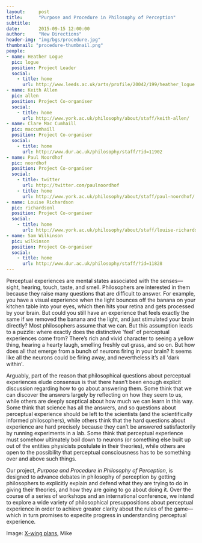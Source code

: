 ```yaml
---
layout:     post
title:      "Purpose and Procedure in Philosophy of Perception"
subtitle:   
date:       2015-09-15 12:00:00
author:     "New Directions"
header-img: "img/bgs/procedure.jpg"
thumbnail: "procedure-thumbnail.png"
people:
- name: Heather Logue
  pic: logue
  position: Project Leader
  social:
    - title: home
      url: http://www.leeds.ac.uk/arts/profile/20042/199/heather_logue
- name: Keith Allen
  pic: allen
  position: Project Co-organiser
  social:
    - title: home
      url: http://www.york.ac.uk/philosophy/about/staff/keith-allen/
- name: Clare Mac Cumhaill 
  pic: maccumhaill
  position: Project Co-organiser
  social:
    - title: home
      url: http://www.dur.ac.uk/philosophy/staff/?id=11902
- name: Paul Noordhof
  pic: noordhof
  position: Project Co-organiser
  social:
    - title: twitter
      url: http://twitter.com/paulnoordhof
    - title: home
      url: http://www.york.ac.uk/philosophy/about/staff/paul-noordhof/
- name: Louise Richardson
  pic: richardsonl
  position: Project Co-organiser
  social:
    - title: home
      url: http://www.york.ac.uk/philosophy/about/staff/louise-richardson/
- name: Sam Wilkinson
  pic: wilkinson
  position: Project Co-organiser
  social:
    - title: home
      url: http://www.dur.ac.uk/philosophy/staff/?id=11828
---
```


Perceptual experiences are mental states associated with the senses—sight, hearing, touch, taste, and smell. Philosophers are interested in them because they raise many questions that are difficult to answer. For example, you have a visual experience when the light bounces off the banana on your kitchen table into your eyes, which then hits your retina and gets processed by your brain. But could you still have an experience that feels exactly the same if we removed the banana and the light, and just stimulated your brain directly? Most philosophers assume that we can. But this assumption leads to a puzzle: where exactly does the distinctive 'feel' of perceptual experiences come from? There’s rich and vivid character to seeing a yellow thing, hearing a hearty laugh, smelling freshly cut grass, and so on. But how does all that emerge from a bunch of neurons firing in your brain? It seems like all the neurons could be firing away, and nevertheless it’s all 'dark within'.

Arguably, part of the reason that philosophical questions about perceptual experiences elude consensus is that there hasn’t been enough explicit discussion regarding how to go about answering them. Some think that we can discover the answers largely by reflecting on how they seem to us, while others are deeply sceptical about how much we can learn in this way. Some think that science has all the answers, and so questions about perceptual experience should be left to the scientists (and the scientifically informed philosophers), while others think that the hard questions about experience are hard precisely because they can’t be answered satisfactorily by running experiments in a lab. Some think that perceptual experience must somehow ultimately boil down to neurons (or something else built up out of the entities physicists postulate in their theories), while others are open to the possibility that perceptual consciousness has to be something over and above such things.

Our project, *Purpose and Procedure in Philosophy of Perception*, is designed to advance debates in philosophy of perception by getting philosophers to explicitly explain and defend what they are trying to do in giving their theories, and how they are going to go about doing it. Over the course of a series of workshops and an international conference, we intend to explore a wide variety of philosophical presuppositions about perceptual experience in order to achieve greater clarity about the rules of the game—which in turn promises to expedite progress in understanding perceptual experience.

<span class="caption text-muted">Image: 
<a href="https://www.flickr.com/photos/pmiaki/6657150957/" target="_blank">X-wing plans</a>, Mike</span>
